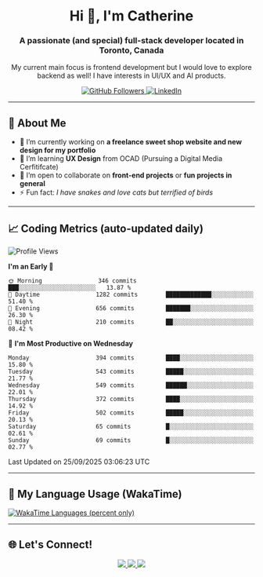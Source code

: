 <!-- Profile Header -->
<h1 align="center">Hi 👋, I'm Catherine</h1>
<h3 align="center">A passionate (and special) full-stack developer located in Toronto, Canada</h3>
<p align="center">My current main focus is frontend development but I would love to explore backend as well! I have interests in UI/UX and AI products.</p>

<p align="center">
  <a href="https://github.com/CatherineZM">
    <img src="https://img.shields.io/github/followers/CatherineZM?label=Followers&style=social" alt="GitHub Followers" />
  </a>
  <a href="https://www.linkedin.com/in/catherine-zhou-1016/">
    <img src="https://img.shields.io/badge/LinkedIn-Connect-blue?style=flat-square&logo=linkedin" alt="LinkedIn" />
  </a>
</p>

---

## 🚀 About Me
- 🔭 I’m currently working on **a freelance sweet shop website and new design for my portfolio**
- 🌱 I’m learning **UX Design** from OCAD (Pursuing a Digital Media Cerfitifcate)
- 👯 I’m open to collaborate on **front-end projects** or **fun projects in general**
- ⚡ Fun fact: *I have snakes and love cats but terrified of birds*

---

## 📈 Coding Metrics (auto-updated daily)
<!--START_SECTION:waka-->
![Profile Views](http://img.shields.io/badge/Profile%20Views-0-blue)

**I'm an Early 🐤** 

```text
🌞 Morning                346 commits         ███░░░░░░░░░░░░░░░░░░░░░░   13.87 % 
🌆 Daytime                1282 commits        █████████████░░░░░░░░░░░░   51.40 % 
🌃 Evening                656 commits         ███████░░░░░░░░░░░░░░░░░░   26.30 % 
🌙 Night                  210 commits         ██░░░░░░░░░░░░░░░░░░░░░░░   08.42 % 
```
📅 **I'm Most Productive on Wednesday** 

```text
Monday                   394 commits         ████░░░░░░░░░░░░░░░░░░░░░   15.80 % 
Tuesday                  543 commits         █████░░░░░░░░░░░░░░░░░░░░   21.77 % 
Wednesday                549 commits         ██████░░░░░░░░░░░░░░░░░░░   22.01 % 
Thursday                 372 commits         ████░░░░░░░░░░░░░░░░░░░░░   14.92 % 
Friday                   502 commits         █████░░░░░░░░░░░░░░░░░░░░   20.13 % 
Saturday                 65 commits          █░░░░░░░░░░░░░░░░░░░░░░░░   02.61 % 
Sunday                   69 commits          █░░░░░░░░░░░░░░░░░░░░░░░░   02.77 % 
```



 Last Updated on 25/09/2025 03:06:23 UTC
<!--END_SECTION:waka-->

---

## 🧠 My Language Usage (WakaTime)
<a href="https://wakatime.com/@CatherineZM">
  <img
    src="https://github-readme-stats.vercel.app/api/wakatime?username=CatherineZM&display_format=percent&langs_count=5&v=2"
    alt="WakaTime Languages (percent only)" />
</a>

---

## 🌐 Let's Connect!
<p align="center">
  <a href="https://github.com/CatherineZM">
    <img src="https://img.shields.io/badge/GitHub-%2312100E.svg?&style=for-the-badge&logo=github&logoColor=white" />
  </a>
  <a href="https://www.linkedin.com/in/catherine-zhou-1016/">
    <img src="https://img.shields.io/badge/LinkedIn-%230077B5.svg?&style=for-the-badge&logo=linkedin&logoColor=white" />
  </a>
  <a href="mailto:catherine.zm@outlook.com">
    <img src="https://img.shields.io/badge/Email-D14836?style=for-the-badge&logo=gmail&logoColor=white" />
  </a>
</p>
